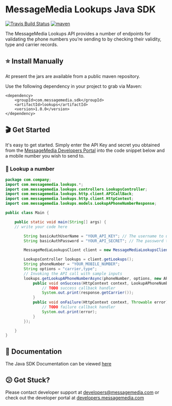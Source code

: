 # MessageMedia Lookups Java SDK
[![Travis Build Status](https://travis-ci.org/messagemedia/lookups-java-sdk.svg?branch=master)](https://travis-ci.org/messagemedia/lookups-java-sdk)
[![maven](https://img.shields.io/badge/maven-v1.0.0-blue.svg)](https://mvnrepository.com/artifact/com.messagemedia.sdk/lookups)

The MessageMedia Lookups API provides a number of endpoints for validating the phone numbers you’re sending to by checking their validity, type and carrier records.

## ⭐️ Install Manually
At present the jars are available from a public maven repository.

Use the following dependency in your project to grab via Maven:
```
<dependency>
    <groupId>com.messagemedia.sdk</groupId>
    <artifactId>lookups</artifactId>
    <version>1.0.0</version>
</dependency>

```

## 🎬 Get Started
It's easy to get started. Simply enter the API Key and secret you obtained from the [MessageMedia Developers Portal](https://developers.messagemedia.com) into the code snippet below and a mobile number you wish to send to.

### 👀 Lookup a number
```java
package com.company;
import com.messagemedia.lookups.*;
import com.messagemedia.lookups.controllers.LookupsController;
import com.messagemedia.lookups.http.client.APICallBack;
import com.messagemedia.lookups.http.client.HttpContext;
import com.messagemedia.lookups.models.LookupAPhoneNumberResponse;

public class Main {

    public static void main(String[] args) {
	// write your code here

        String basicAuthUserName = "YOUR_API_KEY"; // The username to use with basic authentication
        String basicAuthPassword = "YOUR_API_SECRET"; // The password to use with basic authentication

        MessageMediaLookupsClient client = new MessageMediaLookupsClient(basicAuthUserName, basicAuthPassword);

        LookupsController lookups = client.getLookups();
        String phoneNumber = "YOUR_MOBILE_NUMBER";
        String options = "carrier,type";
        // Invoking the API call with sample inputs
        lookups.getLookupAPhoneNumberAsync(phoneNumber, options, new APICallBack<LookupAPhoneNumberResponse>() {
            public void onSuccess(HttpContext context, LookupAPhoneNumberResponse response) {
                // TODO success callback handler
                System.out.print(response.getCarrier());
            }
            public void onFailure(HttpContext context, Throwable error) {
                // TODO failure callback handler
                System.out.print(error);
            }
        });

    }
}
```

## 📕 Documentation
The Java SDK Documentation can be viewed [here](DOCUMENTATION.md)

## 😕 Got Stuck?
Please contact developer support at developers@messagemedia.com or check out the developer portal at [developers.messagemedia.com](https://developers.messagemedia.com/)

